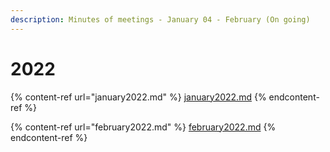 ```yaml
---
description: Minutes of meetings - January 04 - February (On going)
---
```


# 2022

{% content-ref url="january2022.md" %}
[january2022.md](january2022.md)
{% endcontent-ref %}

{% content-ref url="february2022.md" %}
[february2022.md](february2022.md)
{% endcontent-ref %}
